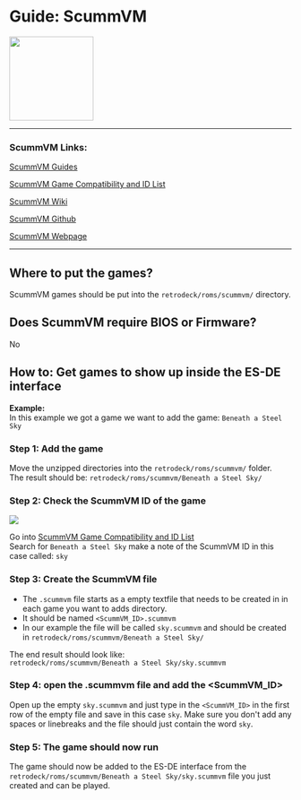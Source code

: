 # Guide: ScummVM

<img src="../../wiki_images/logos/scummvm-logo.svg" width="150">

---

### ScummVM Links:
[ScummVM Guides](https://docs.scummvm.org/en/v2.7.1/)

[ScummVM Game Compatibility and ID List](https://www.scummvm.org/compatibility)

[ScummVM Wiki](https://wiki.scummvm.org/index.php?title=Main_Page)

[ScummVM Github](https://github.com/scummvm/scummvm)

[ScummVM Webpage](https://www.scummvm.org/)

---

## Where to put the games?
ScummVM games should be put into the `retrodeck/roms/scummvm/` directory.<br>

## Does ScummVM require BIOS or Firmware?
No

## How to: Get games to show up inside the ES-DE interface

**Example:** <br>
In this example we got a game we want to add the game: `Beneath a Steel Sky`

### Step 1: Add the game

Move the unzipped directories into the `retrodeck/roms/scummvm/` folder.<br>
The result should be: `retrodeck/roms/scummvm/Beneath a Steel Sky/`

### Step 2: Check the ScummVM ID of the game

<img src="../../wiki_images/emulators/scummvm/scummvm-sky.png">

Go into [ScummVM Game Compatibility and ID List](https://www.scummvm.org/compatibility)<br>
Search for `Beneath a Steel Sky` make a note of the ScummVM ID in this case called: `sky`

### Step 3: Create the ScummVM file
- The `.scummvm` file starts as a empty textfile that needs to be created in in each game you want to adds directory.<br>
- It should be named `<ScummVM_ID>.scummvm` <br>
- In our example the file will be called `sky.scummvm` and should be created in `retrodeck/roms/scummvm/Beneath a Steel Sky/`

The end result should look like:<br>
`retrodeck/roms/scummvm/Beneath a Steel Sky/sky.scummvm`

### Step 4: open the .scummvm file and add the <ScummVM_ID>
Open up the empty `sky.scummvm` and just type in the `<ScummVM_ID>` in the first row of the empty file and save in this case `sky`. Make sure you don't add any spaces or linebreaks and the file should just contain the word `sky`.

### Step 5: The game should now run
The game should now be added to the ES-DE interface from the `retrodeck/roms/scummvm/Beneath a Steel Sky/sky.scummvm` file you just created and can be played.
